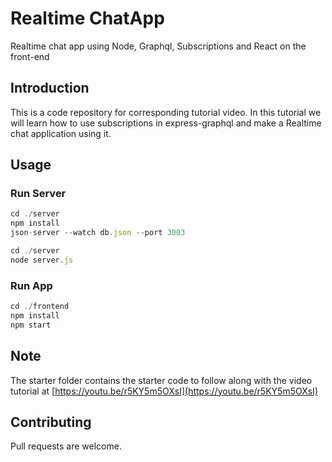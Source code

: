 # Realtime ChatApp

Realtime chat app using Node, Graphql, Subscriptions and React on the front-end 

## Introduction

This is a code repository for corresponding tutorial video.
In this tutorial we will learn how to use subscriptions in express-graphql and make a Realtime chat application using it.


## Usage
### Run Server
```javascript
cd ./server
npm install
json-server --watch db.json --port 3003
```
```javascript
cd ./server
node server.js
```
### Run App
```javascript
cd ./frontend
npm install
npm start
```

## Note 
The starter folder contains the starter code to follow along with the video tutorial at [https://youtu.be/r5KY5m5OXsI](https://youtu.be/r5KY5m5OXsI)
## Contributing
Pull requests are welcome.
